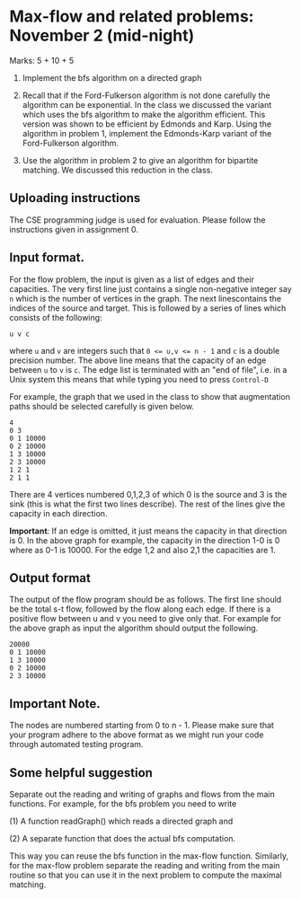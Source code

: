 # Max-flow and related problems: November 2 (mid-night)

Marks: 5 + 10 + 5

1. Implement the bfs algorithm on a directed graph

2. Recall that if the Ford-Fulkerson algorithm is not done carefully
   the algorithm can be exponential. In the class we discussed the
   variant which uses the bfs algorithm to make the algorithm efficient.
   This version was shown to be efficient by Edmonds and Karp. Using
   the algorithm in problem 1, implement the Edmonds-Karp variant
   of the Ford-Fulkerson algorithm.

3. Use the algorithm in problem 2 to give an algorithm for bipartite
   matching. We discussed this reduction in the class.

## Uploading instructions

The CSE programming judge is used for evaluation. Please follow the
instructions given in assignment 0.

## Input format.

For the flow problem, the input is given as a list of edges and their
capacities. The very first line just contains a single non-negative
integer say `n` which is the number of vertices in the graph. The next
linescontains the indices of the source and target. This is followed
by a series of lines which consists of the following:

```shell
u v c
```

where `u` and `v` are integers such that `0 <= u,v <= n - 1` and `c`
is a double precision number. The above line means that the capacity
of an edge between `u` to `v` is `c`. The edge list is terminated with
an "end of file", i.e. in a Unix system this means that while typing
you need to press `Control-D`

For example, the graph that we used in the class to show that
augmentation paths should be selected carefully is given below.

```shell
4
0 3
0 1 10000
0 2 10000
1 3 10000
2 3 10000
1 2 1
2 1 1
```

There are 4 vertices numbered 0,1,2,3 of which 0 is the source and 3
is the sink (this is what the first two lines describe). The rest of
the lines give the capacity in each direction.

**Important**: If an edge is omitted, it just means the capacity in
  that direction is 0. In the above graph for example, the capacity in
  the direction 1-0 is 0 where as 0-1 is 10000. For the edge 1,2 and also
  2,1 the capacities are 1.

## Output format

The output of the flow program should be as follows. The first line
should be the total s-t flow, followed by the flow along each edge.
If there is a positive flow between u and v you need to give only
that. For example for the above graph as input the algorithm should
output the following.

```shell
20000
0 1 10000
1 3 10000
0 2 10000
2 3 10000
```

## Important Note.

The nodes are numbered starting from 0 to n - 1. Please make sure that
your program adhere to the above format as we might run your code
through automated testing program.

## Some helpful suggestion

Separate out the reading and writing of graphs and flows from the main
functions. For example, for the bfs problem you need to write

(1) A function readGraph() which reads a directed graph and

(2) A separate function that does the actual bfs computation.

This way you can reuse the bfs function in the max-flow
function. Similarly, for the max-flow problem separate the reading and
writing from the main routine so that you can use it in the next
problem to compute the maximal matching.
